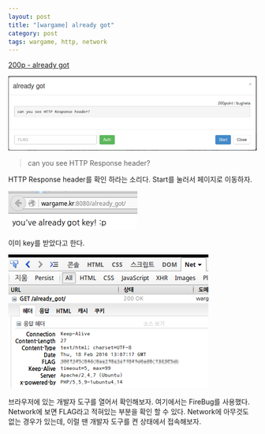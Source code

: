 ```yaml
---
layout: post
title: "[wargame] already got"
category: post
tags: wargame, http, network
---
```

[200p - already got](http://wargame.kr:8080/already_got/)


![문제 화면](/images/2016-02-18/01.png)

> can you see HTTP Response header?

HTTP Response header를 확인 하라는 소리다.
Start를 눌러서 페이지로 이동하자.

![you've already got key! :p](/images/2016-02-18/02.png)


이미 key를 받았다고 한다.

![결과 화면](/images/2016-02-18/03.png)


브라우저에 있는 개발자 도구를 열어서 확인해보자. 여기에서는 FireBug를 사용했다. Network에 보면 FLAG라고 적혀있는 부분을 확인 할 수 있다. Network에 아무것도 없는 경우가 있는데, 이럴 땐 개발자 도구를 켠 상태에서 접속해보자.
